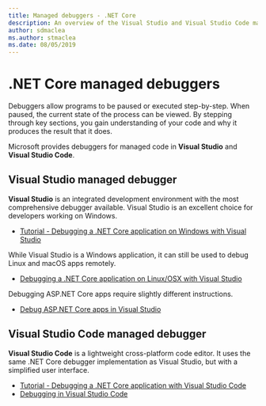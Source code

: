 ```yaml
---
title: Managed debuggers - .NET Core
description: An overview of the Visual Studio and Visual Studio Code managed debuggers.
author: sdmaclea
ms.author: stmaclea
ms.date: 08/05/2019
---
```

# .NET Core managed debuggers

Debuggers allow programs to be paused or executed step-by-step. When paused, the current state of the process can be viewed. By stepping through key sections, you gain understanding of your code and why it produces the result that it does.

Microsoft provides debuggers for managed code in **Visual Studio** and **Visual Studio Code**.

## Visual Studio managed debugger

**Visual Studio** is an integrated development environment with the most comprehensive debugger available. Visual Studio is an excellent choice for developers working on Windows.

- [Tutorial - Debugging a .NET Core application on Windows with Visual Studio](../tutorials/debugging-with-visual-studio.md)

While Visual Studio is a Windows application, it can still be used to debug Linux and macOS apps remotely.

- [Debugging a .NET Core application on Linux/OSX with Visual Studio](https://github.com/Microsoft/MIEngine/wiki/Offroad-Debugging-of-.NET-Core-on-Linux---OSX-from-Visual-Studio)

 Debugging ASP.NET Core apps require slightly different instructions.

- [Debug ASP.NET Core apps in Visual Studio](/visualstudio/debugger/how-to-enable-debugging-for-aspnet-applications#debug-aspnet-core-apps)

## Visual Studio Code managed debugger

**Visual Studio Code** is a lightweight cross-platform code editor. It uses the same .NET Core debugger implementation as Visual Studio, but with a simplified user interface.

- [Tutorial - Debugging a .NET Core application with Visual Studio Code](../tutorials/with-visual-studio-code.md#debug)
- [Debugging in Visual Studio Code](https://code.visualstudio.com/docs/editor/debugging)
